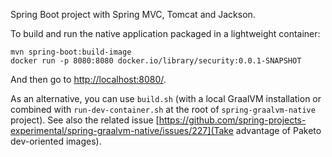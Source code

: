 Spring Boot project with Spring MVC, Tomcat and Jackson.

To build and run the native application packaged in a lightweight container:
```
mvn spring-boot:build-image
docker run -p 8080:8080 docker.io/library/security:0.0.1-SNAPSHOT
```

And then go to [http://localhost:8080/](http://localhost:8080/).

As an alternative, you can use `build.sh` (with a local GraalVM installation or combined with
`run-dev-container.sh` at the root of `spring-graalvm-native` project). See also the related issue
[https://github.com/spring-projects-experimental/spring-graalvm-native/issues/227](Take advantage of Paketo dev-oriented images).